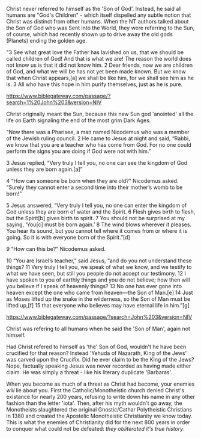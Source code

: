 Christ never referred to himself as the 'Son of God'. Instead, he said all humans are "God's Children" - which itself dispelled any subtle notion that Christ was distinct from other humans.
When the NT authors talked about the Son of God who was Sent into the World, they were referring to the Sun, of course, which had recently shown up to drive away the old gods (Planets) ending the golden age.

"3 See what great love the Father has lavished on us, that we should be called children of God! And that is what we are! The reason the world does not know us is that it did not know him. 2 Dear friends, now we are children of God, and what we will be has not yet been made known. But we know that when Christ appears,[a] we shall be like him, for we shall see him as he is. 3 All who have this hope in him purify themselves, just as he is pure.

https://www.biblegateway.com/passage/?search=1%20John%203&version=NIV

Christ originally meant the Sun, because this new Sun god 'anointed' all the life on Earth signaling the end of the most grim Dark Ages.

"Now there was a Pharisee, a man named Nicodemus who was a member of the Jewish ruling council. 2 He came to Jesus at night and said, “Rabbi, we know that you are a teacher who has come from God. For no one could perform the signs you are doing if God were not with him.”

3 Jesus replied, “Very truly I tell you, no one can see the kingdom of God unless they are born again.[a]”

4 “How can someone be born when they are old?” Nicodemus asked. “Surely they cannot enter a second time into their mother’s womb to be born!”

5 Jesus answered, “Very truly I tell you, no one can enter the kingdom of God unless they are born of water and the Spirit. 6 Flesh gives birth to flesh, but the Spirit[b] gives birth to spirit. 7 You should not be surprised at my saying, ‘You[c] must be born again.’ 8 The wind blows wherever it pleases. You hear its sound, but you cannot tell where it comes from or where it is going. So it is with everyone born of the Spirit.”[d]

9 “How can this be?” Nicodemus asked.

10 “You are Israel’s teacher,” said Jesus, “and do you not understand these things? 11 Very truly I tell you, we speak of what we know, and we testify to what we have seen, but still you people do not accept our testimony. 12 I have spoken to you of earthly things and you do not believe; how then will you believe if I speak of heavenly things? 13 No one has ever gone into heaven except the one who came from heaven—the Son of Man.[e] 14 Just as Moses lifted up the snake in the wilderness, so the Son of Man must be lifted up,[f] 15 that everyone who believes may have eternal life in him.”[g]

https://www.biblegateway.com/passage/?search=John%203&version=NIV

Christ was refering to all humans when he said the 'Son of Man', again not himself. 

Had Christ refered to himself as 'the' Son of God, wouldn't he have been crucified for that reason? Instead 'Yehuda of Nazarath, King of the Jews' was carved upon the Crucifix. Did he ever claim to be the King of the Jews? Nope, factually speaking Jesus was never recorded as having made either claim. He was simply a threat - like his literary duplicate 'Barbaras'. 

When you become as much of a threat as Christ had become, your enemies *will* lie about you. First the Catholic/Monotheistic church denied Christ's existance for nearly 200 years, refusing to write down his name in any other fashion than the letter 'iota'. Then, after his myth wouldn't go away, the Monotheists slaughtered the original Gnostic/Cathar Polytheistic Christians in 1380 and created the Apostelic Monotheistic Christianity we know today. This is what the enemies of Christianity did for the next 800 years in order to conquer what could not be defeated: *they obliterated it's true history*.
